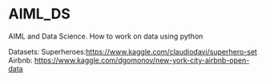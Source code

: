# AIML_DS
AIML and Data Science. How to work on data using python

Datasets:
Superheroes:https://www.kaggle.com/claudiodavi/superhero-set
Airbnb: https://www.kaggle.com/dgomonov/new-york-city-airbnb-open-data
